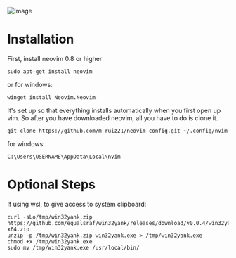 ![image](https://github.com/m-ruiz21/neovim-config/assets/38898004/87aba6ec-2008-4ca3-838e-fbd1d75cc6b1)

# Installation #
First, install neovim 0.8 or higher
```
sudo apt-get install neovim
```
or for windows:
```
winget install Neovim.Neovim
```

It's set up so that everything installs automatically when you first open up vim. So after you have downloaded neovim, all you have to do is clone it.
```
git clone https://github.com/m-ruiz21/neovim-config.git ~/.config/nvim
```
for windows:
```
C:\Users\USERNAME\AppData\Local\nvim
```

# Optional Steps #
If using wsl, to give access to system clipboard:
```
curl -sLo/tmp/win32yank.zip https://github.com/equalsraf/win32yank/releases/download/v0.0.4/win32yank-x64.zip
unzip -p /tmp/win32yank.zip win32yank.exe > /tmp/win32yank.exe
chmod +x /tmp/win32yank.exe
sudo mv /tmp/win32yank.exe /usr/local/bin/
```
